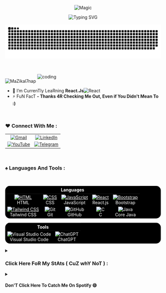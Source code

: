 <p align="center">
  <img src="https://capsule-render.vercel.app/api?type=waving&color=auto&height=200&section=header&text=MAZ❗K&fontSize=50&animation=fadeIn&fontAlignY=35&descAlignY=45" alt="Magic"></img>
</p>

<p align="center">
  <img src="https://readme-typing-svg.herokuapp.com?font=Architects+Daughter&color=7AF79A&size=30&lines=Heyyyy❗+iT's+MaZik🌟🎩✨❗...;A+FronTenD+🌐+DeVeLoPeR;<------Also+LoVe+Gaming------>;<-----AnD+ModdinG---->" alt="Typing SVG" />
</p>
<p align="center">
  <picture>
    <source
      media="(prefers-color-scheme: dark)"
      srcset="https://raw.githubusercontent.com/platane/snk/output/github-contribution-grid-snake-dark.svg"
    />
    <source
      media="(prefers-color-scheme: light)"
      srcset="https://raw.githubusercontent.com/platane/snk/output/github-contribution-grid-snake.svg"
    />
    <img
      alt="github contribution grid snake animation"
      src="https://raw.githubusercontent.com/platane/snk/output/github-contribution-grid-snake.svg"
    />
  </picture>
</p><br><br>

<img align="right" width="400" alt="coding" src="https://user-images.githubusercontent.com/74038190/238353480-219bcc70-f5dc-466b-9a60-29653d8e8433.gif">
<p align="left">
  <img 
    src="https://komarev.com/ghpvc/?username=MaZikal7nap&label=Profile%20views&color=0e75b6&style=flat" 
    alt="MaZikal7nap" 
    width="210" 
    height="auto" 
  />
</p>

- 🌱 I’m CurrenTly LeaRning **React.Js**<img src="https://techstack-generator.vercel.app/react-icon.svg" alt="React" width="40" height="30">
- ⚡ FuN FacT **- Thanks 4R Checking Me Out, Even if You Didn't Mean To :)**
<br>

<h3 align="left"> ♥ Connect With Me :</h3>

<table>
  <tr>
    <td align="center">
      <a href="mailto:nikhilbisht707@gmail.com" target="_blank">
        <img src="https://img.icons8.com/?size=100&id=6QtoKjRma1Cq&format=png&color=000000" alt="Gmail">
      </a>
    </td>
    <td align="center">
      <a href="https://linkedin.com/in/nitin-kamal-bisht-1395b7230" target="_blank">
        <img src="https://img.icons8.com/?size=100&id=TOYavqttjELT&format=png&color=000000" alt="LinkedIn">
      </a>
    </td>
  </tr>
  <tr>
    <td align="center">
      <a href="https://www.youtube.com/@Magic_z7" target="_blank">
        <img src="https://img.icons8.com/?size=100&id=0PaFy1V8I5DO&format=png&color=000000" alt="YouTube">
      </a>
    </td>
    <td align="center">
      <a href="https://t.me/MaGicaL7Nap" target="_blank">
        <img src="https://img.icons8.com/?size=100&id=114954&format=png&color=000000" alt="Telegram">
      </a>
    </td>
  </tr>
</table>

<br><h3 align="left"> ♠ Languages And Tools :</h3>&emsp;

<div align="center">
  <table style="background-color: black; color: white; border: none; border-radius: 15px; overflow: hidden;">
    <thead>
      <tr>
        <th colspan="5" align="center" style="color: white;">Languages</th>
      </tr>
    </thead>
    <tbody>
      <tr>
        <td align="center" style="border: none;">
          <a href="https://developer.mozilla.org/en-US/docs/Web/HTML" style="color: white;">
            <img src="https://cdn.worldvectorlogo.com/logos/html-1.svg" width="50" height="50" alt="HTML"/>
          </a>
          <br>HTML
        </td>
        <td align="center" style="border: none;">
          <a href="https://developer.mozilla.org/en-US/docs/Web/CSS" style="color: white;">
            <img src="https://cdn.worldvectorlogo.com/logos/css-3.svg" width="50" height="50" alt="CSS"/>
          </a>
          <br>CSS
        </td>
        <td align="center" style="border: none;">
          <a href="https://developer.mozilla.org/en-US/docs/Web/JavaScript" style="color: white;">
            <img src="https://techstack-generator.vercel.app/js-icon.svg" width="50" height="50" alt="JavaScript"/>
          </a>
          <br>JavaScript
        </td>
        <td align="center" style="border: none;">
          <a href="https://reactjs.org/" style="color: white;">
            <img src="https://techstack-generator.vercel.app/react-icon.svg" width="50" height="50" alt="React"/>
          </a>
          <br>React.js
        </td>
        <td align="center" style="border: none;">
          <a href="https://getbootstrap.com/" style="color: white;">
            <img src="https://img.icons8.com/?size=100&id=ZMc42tPbG32H&format=png&color=000000" width="50" height="50" alt="Bootstrap"/>
          </a>
          <br>Bootstrap
        </td>
      </tr>
      <tr>
        <td align="center" style="border: none;">
          <a href="https://tailwindcss.com/" style="color: white;">
            <img src="https://img.icons8.com/?size=100&id=FnnFuAIw4e8j&format=png&color=000000" width="50" height="50" alt="Tailwind CSS"/>
          </a>
          <br>Tailwind CSS
        </td>
        <td align="center" style="border: none;">
          <img src="https://skillicons.dev/icons?i=git" width="50" height="50" alt="Git"/><br>Git
        </td>
        <td align="center" style="border: none;">
          <img src="https://img.icons8.com/?size=100&id=lkh3AbJLmFpp&format=png&color=000000" width="50" height="50" alt="GitHub"/><br>GitHub
        </td>
        <td align="center" style="border: none;">
          <img src="https://img.icons8.com/?size=100&id=uh8SYqSly6Cc&format=png&color=000000" width="50" height="50" alt="C"/><br>C
        </td>
        <td align="center" style="border: none;">
          <img src="https://techstack-generator.vercel.app/java-icon.svg" width="50" height="50" alt="Java"/><br>Core Java
        </td>
      </tr>
    </tbody>
  </table>
</div>

<div align="center">
  <table style="background-color: black; color: white; border: none; border-radius: 15px; overflow: hidden;">
    <thead>
      <tr>
        <th colspan="2" align="center" style="color: white;">Tools</th>
      </tr>
    </thead>
    <tbody>
      <tr>
        <td align="center" style="border: none;">
          <img src="https://img.icons8.com/?size=100&id=XCNhMfBsqfX1&format=png&color=000000" width="50" height="50" alt="Visual Studio Code"/><br>Visual Studio Code
        </td>
        <td align="center" style="border: none;">
          <img src="https://img.icons8.com/?size=100&id=kTuxVYRKeKEY&format=png&color=000000" width="50" height="50" alt="ChatGPT"/><br>ChatGPT
        </td>
      </tr>
    </tbody>
  </table>
</div>

<details>
  <summary>
<h3> Click Here FoR My StAts ( CuZ whY NoT ) : </h3> </summary>
  <div>
    <p>
      <img align="top" src="https://github-readme-streak-stats.herokuapp.com/?user=MaZikal7nap&&theme=radical" alt="Github Streak">
      <img src="https://github-readme-stats.vercel.app/api?username=MaZikal7nap&show_icons=true&theme=radical" alt="Github Stats">
      <img src="https://github-readme-stats.vercel.app/api/top-langs/?username=MaZikal7nap&theme=radical" alt="Top Languages">
  </div>
  
### ♦ AcTiViTy GRAPH --->
&emsp;
[![MaZiK's github activity graph](https://github-readme-activity-graph.vercel.app/graph?username=MaZikal7nap&bg_color=1d1b1b&color=67f4fe&line=04ff00&point=df03fc&area=true&hide_border=true)](https://github.com/ashutosh00710/github-readme-activity-graph)&emsp;
</details>

<details>
<summary> <h4> Don'T Click Here To Catch Me On Spotify 😄</h4> </summary>

<h3 align="center"><u>🎵 My SpoTify PLayLisT</u></h3>&emsp;&emsp;
<p align="center">
<a href="https://open.spotify.com/playlist/3TLz0QqQrU0ryMXDNdj5y8?si=0d2eac99d440424f" target="_blank"><img src="https://github.com/MaZikal7nap/MaZikal7nap/blob/main/spotify.png" width = "200" height ="200"></a></p>&emsp;
<a href="https://data-card-for-spotify.herokuapp.com/card?user_id=lqlwpwp3t3occ87ikxg4ys6cc">
<img src="https://data-card-for-spotify.herokuapp.com/api/card?user_id=lqlwpwp3t3occ87ikxg4ys6cc" alt="Data Card for Spotify">
</a>
</details>
